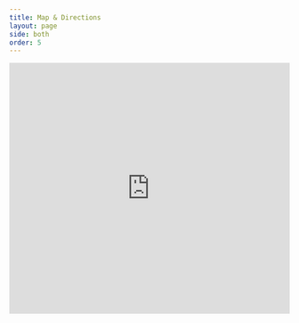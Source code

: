 ```yaml
---
title: Map & Directions
layout: page
side: both
order: 5
---
```


<iframe width="100%" height="450" frameborder="0" scrolling="no" src="https://www.google.com/maps/embed?pb=!1m14!1m8!1m3!1d26781.206024821513!2d-117.261362!3d32.960229!3m2!1i1024!2i768!4f13.1!3m3!1m2!1s0x80dc08b24db11afd%3A0x861c34d65ae97351!2s944+Camino+Del+Mar%2C+Del+Mar%2C+CA+92014!5e0!3m2!1sen!2sus!4v1541338567050"></iframe>
